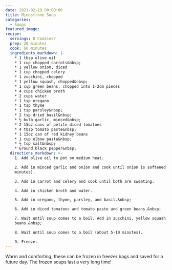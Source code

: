 ```yaml
---
date: 2021-02-19 00:00:00
title: Minestrone Soup
categories:
  - Soups
featured_image:
recipe:
  servings: 8 Cookies?
  prep: 20 minutes
  cook: 60 minutes
  ingredients_markdown: |-
    * 1 tbsp olive oil
    * 1 cup chopped carrots&nbsp;
    * 1 yellow onion, diced
    * 1 cup chopped celery
    * 1 zucchini, chopped
    * 1 yellow squash, chopped&nbsp;
    * 1 cup green beans, chopped into 1-2cm pieces
    * 4 cups chicken broth
    * 2 cups water
    * 1 tsp oregano
    * 1 tsp thyme
    * 1 tsp parsley&nbsp;
    * 2 tsp dried basil&nbsp;
    * ½ bulb garlic, minced&nbsp;
    * 2 15oz cans of petite diced tomatoes
    * 4 tbsp tomato paste&nbsp;
    * 1 15oz can of red kidney beans
    * 1 cup elbow pasta&nbsp;
    * ½ tsp salt&nbsp;
    * Ground black pepper&nbsp;
  directions_markdown: >-
    1. Add olive oil to pot on medium heat.

    2. Add in minced garlic and onion and cook until onion is softened (a few
    minutes).

    3. Add in carrot and celery and cook until both are sweating.

    4. Add in chicken broth and water.

    5. Add in oregano, thyme, parsley, and basil.&nbsp;

    6. Add in diced tomatoes and tomato paste and green beans.&nbsp;

    7. Wait until soup comes to a boil. Add in zucchini, yellow squash, and
    beans.&nbsp;

    8. Wait until soup comes to a boil (about 5-10 minutes).

    9. Freeze.
---
```


Warm and comforting, these can be frozen in freezer bags and saved for a future day. The frozen soups last a very long time\!
